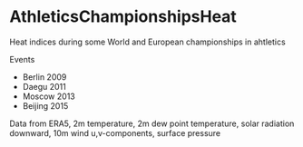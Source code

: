 # AthleticsChampionshipsHeat
Heat indices during some World and European championships in ahtletics

Events
  - Berlin 2009
  - Daegu 2011
  - Moscow 2013
  - Beijing 2015
  
Data from ERA5, 2m temperature, 2m dew point temperature, solar radiation downward, 10m wind u,v-components, surface pressure

